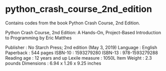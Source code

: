 # python_crash_course_2nd_edition
Contains codes from the book Python Crash Course, 2nd Edition.

Python Crash Course, 2nd Edition: A Hands-On, Project-Based Introduction to Programming
by Eric Matthes

Publisher : No Starch Press; 2nd edition (May 3, 2019)
Language : English
Paperback : 544 pages
ISBN-10 : 1593279280
ISBN-13 : 978-1593279288
Reading age : 12 years and up
Lexile measure : 1050L
Item Weight : 2.3 pounds
Dimensions : 6.94 x 1.26 x 9.25 inches
